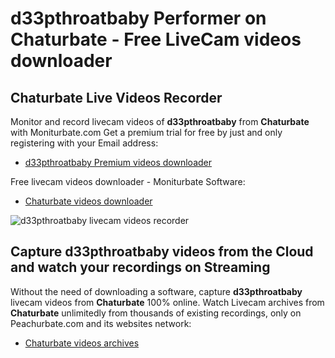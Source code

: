 # d33pthroatbaby Performer on Chaturbate - Free LiveCam videos downloader

## Chaturbate Live Videos Recorder

Monitor and record livecam videos of **d33pthroatbaby** from **Chaturbate** with Moniturbate.com
Get a premium trial for free by just and only registering with your Email address:
* [d33pthroatbaby Premium videos downloader](https://moniturbate.com/request-demo-licence-key.html)

Free livecam videos downloader - Moniturbate Software:
* [Chaturbate videos downloader](https://moniturbate.com/moniturbate-download-software.html)

![d33pthroatbaby livecam videos recorder](https://peachurnet.com/templates/moniturbate-software.png)


## Capture d33pthroatbaby videos from the Cloud and watch your recordings on Streaming

Without the need of downloading a software, capture **d33pthroatbaby** livecam videos from **Chaturbate** 100% online.
Watch Livecam archives from **Chaturbate** unlimitedly from thousands of existing recordings, only on Peachurbate.com and its websites network:
* [Chaturbate videos archives](https://peachurnet.com/)